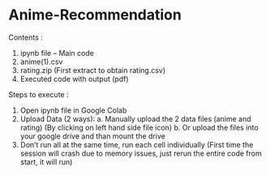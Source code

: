 # Anime-Recommendation

Contents :

1. ipynb file – Main code
2. anime(1).csv
3. rating.zip (First extract to obtain rating.csv)
4. Executed code with output (pdf)

Steps to execute :
1. Open ipynb file in Google Colab
2. Upload Data (2 ways):
  a. Manually upload the 2 data files (anime and rating) (By clicking on left hand side file
    icon)
  b. Or upload the files into your google drive and than mount the drive
3. Don’t run all at the same time, run each cell individually (First time the session will crash due
   to memory issues, just rerun the entire code from start, it will run)
